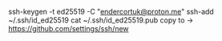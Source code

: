 ssh-keygen -t ed25519 -C "endercortuk@proton.me"
ssh-add ~/.ssh/id_ed25519
cat ~/.ssh/id_ed25519.pub
copy to -> https://github.com/settings/ssh/new
